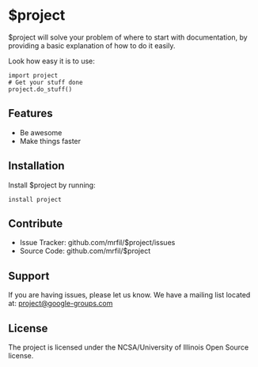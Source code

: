 $project
========

$project will solve your problem of where to start with documentation,
by providing a basic explanation of how to do it easily.

Look how easy it is to use:

    import project
    # Get your stuff done
    project.do_stuff()

Features
--------

- Be awesome
- Make things faster

Installation
------------

Install $project by running:

    install project

Contribute
----------

- Issue Tracker: github.com/mrfil/$project/issues
- Source Code: github.com/mrfil/$project

Support
-------

If you are having issues, please let us know.
We have a mailing list located at: project@google-groups.com

License
-------

The project is licensed under the NCSA/University of Illinois Open Source license.